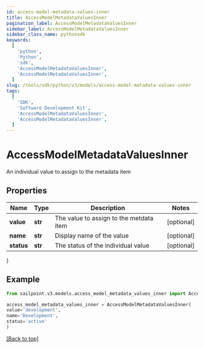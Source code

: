 ```yaml
---
id: access-model-metadata-values-inner
title: AccessModelMetadataValuesInner
pagination_label: AccessModelMetadataValuesInner
sidebar_label: AccessModelMetadataValuesInner
sidebar_class_name: pythonsdk
keywords:
  [
    'python',
    'Python',
    'sdk',
    'AccessModelMetadataValuesInner',
    'AccessModelMetadataValuesInner',
  ]
slug: /tools/sdk/python/v3/models/access-model-metadata-values-inner
tags:
  [
    'SDK',
    'Software Development Kit',
    'AccessModelMetadataValuesInner',
    'AccessModelMetadataValuesInner',
  ]
---
```


# AccessModelMetadataValuesInner

An individual value to assign to the metadata item

## Properties

| Name       | Type    | Description                             | Notes      |
| ---------- | ------- | --------------------------------------- | ---------- |
| **value**  | **str** | The value to assign to the metdata item | [optional] |
| **name**   | **str** | Display name of the value               | [optional] |
| **status** | **str** | The status of the individual value      | [optional] |

}

## Example

```python
from sailpoint.v3.models.access_model_metadata_values_inner import AccessModelMetadataValuesInner

access_model_metadata_values_inner = AccessModelMetadataValuesInner(
value='development',
name='Development',
status='active'
)

```

[[Back to top]](#)
